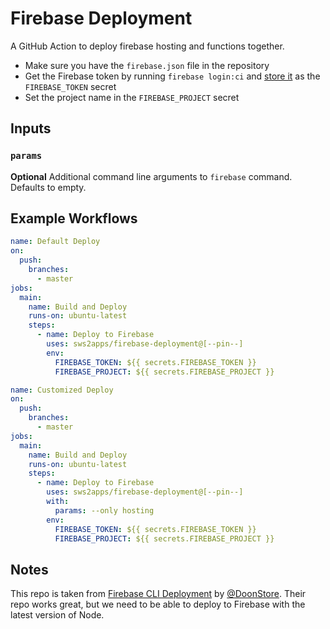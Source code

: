 # Firebase Deployment

A GitHub Action to deploy firebase hosting and functions together.

- Make sure you have the `firebase.json` file in the repository
- Get the Firebase token by running `firebase login:ci` and [store it](https://help.github.com/en/articles/virtual-environments-for-github-actions#creating-and-using-secrets-encrypted-variables) as the `FIREBASE_TOKEN` secret
- Set the project name in the `FIREBASE_PROJECT` secret

## Inputs

### `params`

**Optional** Additional command line arguments to `firebase` command. Defaults to empty.

## Example Workflows

```yaml
name: Default Deploy
on:
  push:
    branches:
      - master
jobs:
  main:
    name: Build and Deploy
    runs-on: ubuntu-latest
    steps:
      - name: Deploy to Firebase
        uses: sws2apps/firebase-deployment@[--pin--]
        env:
          FIREBASE_TOKEN: ${{ secrets.FIREBASE_TOKEN }}
          FIREBASE_PROJECT: ${{ secrets.FIREBASE_PROJECT }}
```

```yaml
name: Customized Deploy
on:
  push:
    branches:
      - master
jobs:
  main:
    name: Build and Deploy
    runs-on: ubuntu-latest
    steps:
      - name: Deploy to Firebase
        uses: sws2apps/firebase-deployment@[--pin--]
        with:
          params: --only hosting
        env:
          FIREBASE_TOKEN: ${{ secrets.FIREBASE_TOKEN }}
          FIREBASE_PROJECT: ${{ secrets.FIREBASE_PROJECT }}
```

## Notes

This repo is taken from [Firebase CLI Deployment](https://github.com/doonstore/firebase-deploy) by [@DoonStore](https://github.com/orgs/doonstore/). Their repo works great, but we need to be able to deploy to Firebase with the latest version of Node.
